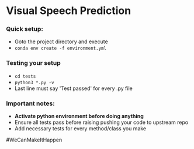 # Visual Speech Prediction  

### Quick setup:
- Goto the project directory and execute
- `conda env create -f environment.yml`

### Testing your setup
- `cd tests`
- `python3 *.py -v`
- Last line must say 'Test passed' for every .py file

### Important notes:
- **Activate python environment before doing anything**
- Ensure all tests pass before raising pushing your code to upstream repo
- Add necessary tests for every method/class you make

#WeCanMakeItHappen